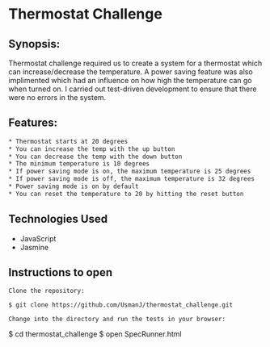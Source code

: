 Thermostat Challenge   		        
=================


Synopsis:
-------

Thermostat challenge required us to create a system for a thermostat which can increase/decrease the temperature. A power saving feature was also implimented which had an influence on how high the temperature can go when turned on. I carried out test-driven development to ensure that there were no errors in the system. 

Features:
-------

```sh
* Thermostat starts at 20 degrees
* You can increase the temp with the up button
* You can decrease the temp with the down button
* The minimum temperature is 10 degrees
* If power saving mode is on, the maximum temperature is 25 degrees
* If power saving mode is off, the maximum temperature is 32 degrees
* Power saving mode is on by default
* You can reset the temperature to 20 by hitting the reset button
```


Technologies Used
------

* JavaScript
* Jasmine


Instructions to open
------

```
Clone the repository:

$ git clone https://github.com/UsmanJ/thermostat_challenge.git
```
```
Change into the directory and run the tests in your browser:
```
$ cd thermostat_challenge
$ open SpecRunner.html
```
